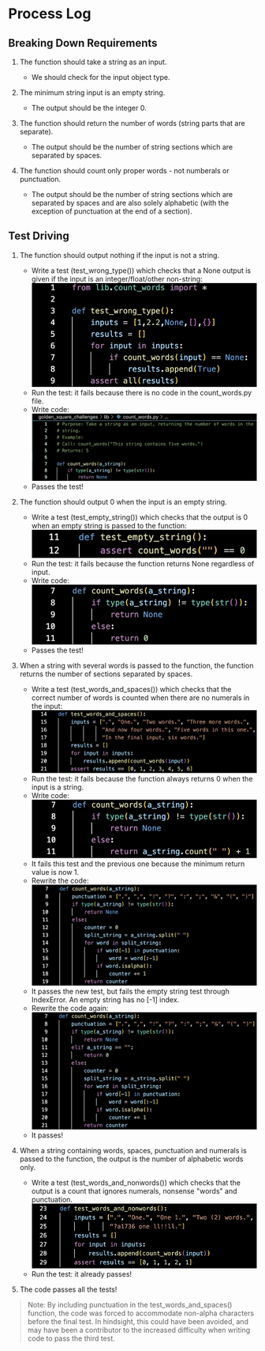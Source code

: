 # Process Log
## Breaking Down Requirements
1. The function should take a string as an input.
    - We should check for the input object type.

2. The minimum string input is an empty string.
    - The output should be the integer 0.

3. The function should return the number of words (string parts that are separate).
    - The output should be the number of string sections which are separated by spaces.

4. The function should count only proper words - not numberals or punctuation.
    - The output should be the number of string sections which are separated by spaces and are also solely alphabetic (with the exception of punctuation at the end of a section).

## Test Driving
1. The function should output nothing if the input is not a string.
    - Write a test (test_wrong_type()) which checks that a None output is given if the input is an integer/float/other non-string: ![](./images/count_words_test_1.png)
    - Run the test: it fails because there is no code in the count_words.py file.
    - Write code: ![](./images/count_words_code_1.png)
    - Passes the test!

2. The function should output 0 when the input is an empty string.
    - Write a test (test_empty_string()) which checks that the output is 0 when an empty string is passed to the function: ![](./images/count_words_test_2.png)
    - Run the test: it fails because the function returns None regardless of input.
    - Write code: ![](./images/count_words_code_2.png)
    - Passes the test!

3. When a string with several words is passed to the function, the function returns the number of sections separated by spaces.  
    - Write a test (test_words_and_spaces()) which checks that the correct number of words is counted when there are no numerals in the input: ![](./images/count_words_test_3.png)
    - Run the test: it fails because the function always returns 0 when the input is a string.
    - Write code: ![](./images/count_words_code_3_fail_1.png)
    - It fails this test and the previous one because the minimum return value is now 1.
    - Rewrite the code: ![](./images/count_words_code_3_fail_2.png)
    - It passes the new test, but fails the empty string test through IndexError. An empty string has no [-1] index.
    - Rewrite the code again: ![](./images/count_words_code_3.png)
    - It passes!

4. When a string containing words, spaces, punctuation and numerals is passed to the function, the output is the number of alphabetic words only.
    - Write a test (test_words_and_nonwords()) which checks that the output is a count that ignores numerals, nonsense "words" and punctuation. ![](./images/count_words_test_4.png)
    - Run the test: it already passes!

5. The code passes all the tests!

> Note:
> By including punctuation in the test_words_and_spaces() function, the code was forced to accommodate non-alpha characters before the final test. In hindsight, this could have been avoided, and may have been a contributor to the increased difficulty when writing code to pass the third test.